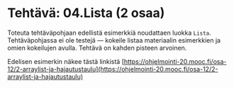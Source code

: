 # Tehtävä: 04.Lista (2 osaa)

Toteuta tehtäväpohjaan edellistä esimerkkiä noudattaen luokka `Lista`. 
Tehtäväpohjassa ei ole testejä — kokeile listaa materiaalin esimerkkien 
ja omien kokeilujen avulla. Tehtävä on kahden pisteen arvoinen.

Edelisen esimerkin näkee tästä linkistä [https://ohjelmointi-20.mooc.fi/osa-12/2-arraylist-ja-hajautustaulu](https://ohjelmointi-20.mooc.fi/osa-12/2-arraylist-ja-hajautustaulu)
